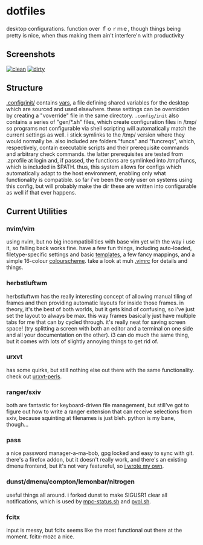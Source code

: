 # dotfiles

desktop configurations. function over ｆｏｒｍｅ, though things being pretty is
nice, when thus making them ain't interfere'n with productivity

## Screenshots

[![clean](https://shmibbles.me/img/scrot/current/clean_small.png)](https://shmibbles.me/img/scrot/current/clean.png) [![dirty](https://shmibbles.me/img/scrot/current/dirty_small.png)](https://shmibbles.me/img/scrot/current/dirty.png)

## Structure

[.config/init/](.config/init) contains [vars](.config/init/vars), a file
defining shared variables for the desktop which are sourced and used elsewhere.
these settings can be overridden by creating a "voverride" file in the same
directory. `.config/init` also contains a series of "gen/*.sh" files, which
create configuration files in /tmp/ so programs not configurable via shell
scripting will automatically match the current settings as well. i stick
symlinks to the /tmp/ version where they would normally be. also included are
folders "funcs" and "funcreqs", which, respectively, contain executable scripts
and their prerequisite commands and arbitrary check commands. the latter
prerequisites are tested from .zprofile at login and, if passed, the functions
are symlinked into /tmp/funcs, which is included in $PATH. thus, this system
allows for configs which automatically adapt to the host environment, enabling
only what functionality is compatible. so far i've been the only user on
systems using this config, but will probably make the dir these are written
into configurable as well if that ever happens.

## Current Utilities

### nvim/vim

using nvim, but no big incompatibilities with base vim yet with the way i use
it, so falling back works fine. have a few fun things, including auto-loaded,
filetype-specific settings and basic [templates](.vim/skel), a few fancy
mappings, and a simple 16-colour [colourscheme](.vim/colors/shmibs.vim). take a
look at muh [.vimrc](.vimrc) for details and things.

### herbstluftwm

herbstluftwm has the really interesting concept of allowing manual tiling of
frames and then providing automatic layouts for inside those frames. in theory,
it's the best of both worlds, but it gets kind of confusing, so i've just set
the layout to always be max. this way frames basically just have multiple tabs
for me that can by cycled through. it's really neat for saving screen space!
(try splitting a screen with both an editor and a terminal on one side and all
your documentation on the other). i3 can do much the same thing, but it comes
with lots of slightly annoying things to get rid of.

### urxvt

has some quirks, but still nothing else out there with the same functionality.
check out [urxvt-perls](https://github.com/muennich/urxvt-perls).

### ranger/sxiv

both are fantastic for keyboard-driven file management, but still've got to
figure out how to write a ranger extension that can receive selections from
sxiv, because squinting at filenames is just bleh. python is my bane, though...

### pass

a nice password manager-a-ma-bob, gpg locked and easy to sync with git. there's
a firefox addon, but it doesn't really work, and there's an existing dmenu
frontend, but it's not very featureful, so [i wrote my
own](.config/herbstluftwm/pass.sh).

### dunst/dmenu/compton/lemonbar/nitrogen

useful things all around. i forked dunst to make SIGUSR1 clear all
notifications, which is used by
[mpc-status.sh](.config/herbstluftwm/mpc-status.sh) and
[pvol.sh](.config/herbstluftwm/pvol.sh).

### fcitx

input is messy, but fcitx seems like the most functional out there at the
moment. fcitx-mozc a nice.
